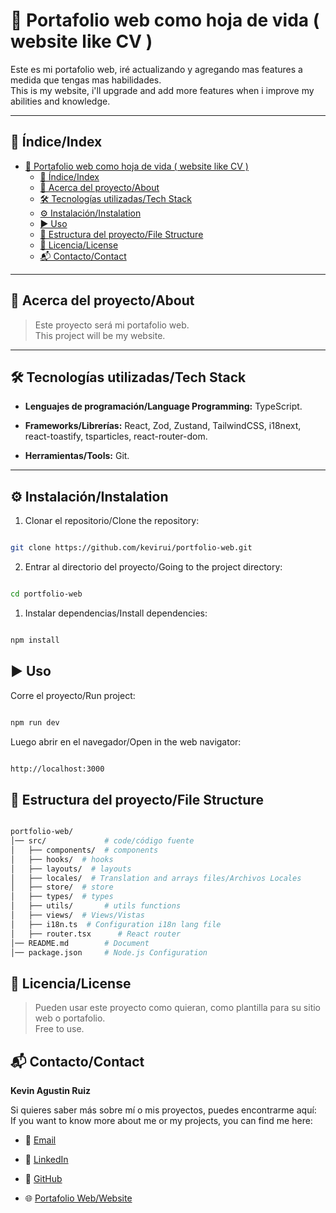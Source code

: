 # 📌 Portafolio web como hoja de vida ( website like CV )

Este es mi portafolio web, iré actualizando y agregando mas features a medida que tengas mas habilidades. <br/>
This is my website, i'll upgrade and add more features when i improve my abilities and knowledge.

---

## 📖 Índice/Index

- [📌 Portafolio web como hoja de vida ( website like CV )](#-portafolio-web-como-hoja-de-vida--website-like-cv-)
  - [📖 Índice/Index](#-índiceindex)
  - [📝 Acerca del proyecto/About](#-acerca-del-proyectoabout)
  - [🛠️ Tecnologías utilizadas/Tech Stack](#️-tecnologías-utilizadastech-stack)
  - [⚙️ Instalación/Instalation](#️-instalacióninstalation)
  - [▶️ Uso](#️-uso)
  - [📂 Estructura del proyecto/File Structure](#-estructura-del-proyectofile-structure)
  - [📜 Licencia/License](#-licencialicense)
  - [📬 Contacto/Contact](#-contactocontact)

---

## 📝 Acerca del proyecto/About

> Este proyecto será mi portafolio web. <br/>
> This project will be my website.

---

## 🛠️ Tecnologías utilizadas/Tech Stack

- **Lenguajes de programación/Language Programming:** TypeScript.

- **Frameworks/Librerías:** React, Zod, Zustand, TailwindCSS, i18next, react-toastify, tsparticles, react-router-dom.

- **Herramientas/Tools:** Git.

---

## ⚙️ Instalación/Instalation

1. Clonar el repositorio/Clone the repository:

```bash

git clone https://github.com/kevirui/portfolio-web.git

```

2. Entrar al directorio del proyecto/Going to the project directory:

```bash

cd portfolio-web

```

1. Instalar dependencias/Install dependencies:

```bash

npm install

```

## ▶️ Uso

Corre el proyecto/Run project:

```bash

npm run dev

```

Luego abrir en el navegador/Open in the web navigator:

```bash

http://localhost:3000

```

## 📂 Estructura del proyecto/File Structure

```bash

portfolio-web/
│── src/             # code/código fuente
│   ├── components/  # components
│   ├── hooks/  # hooks
│   ├── layouts/  # layouts
│   ├── locales/  # Translation and arrays files/Archivos Locales
│   ├── store/  # store
│   ├── types/  # types
│   ├── utils/       # utils functions
│   ├── views/  # Views/Vistas
│   ├── i18n.ts  # Configuration i18n lang file 
│   ├── router.tsx      # React router
│── README.md        # Document
│── package.json     # Node.js Configuration

```

## 📜 Licencia/License

> Pueden usar este proyecto como quieran, como plantilla para su sitio web o portafolio. <br/>
> Free to use.

## 📬 Contacto/Contact

**Kevin Agustin Ruiz**

Si quieres saber más sobre mí o mis proyectos, puedes encontrarme aquí: <br/>
If you want to know more about me or my projects, you can find me here:

- 📧 [Email](mailto:kevinagustinrockz@gmail.com)

- 💼 [LinkedIn](https://www.linkedin.com/in/kevinagustin/)

- 🐙 [GitHub](https://github.com/kevirui)

- 🌐 [Portafolio Web/Website](https://kevinruiz.dev)